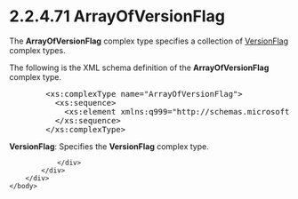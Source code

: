 <html dir="LTR" xmlns:mshelp="http://msdn.microsoft.com/mshelp" xmlns:ddue="http://ddue.schemas.microsoft.com/authoring/2003/5" xmlns:xlink="http://www.w3.org/1999/xlink" xmlns:tool="http://www.microsoft.com/tooltip">
    <head>
        <meta http-equiv="Content-Type" content="text/html; CHARSET=utf-8"></meta>
        <meta name="save" content="history"></meta>
        <title>2.2.4.71 ArrayOfVersionFlag</title>
        <xml>
            <mshelp:toctitle title="2.2.4.71 ArrayOfVersionFlag"></mshelp:toctitle>
            <mshelp:rltitle title="[MS-SSMDSWS-15]: ArrayOfVersionFlag"></mshelp:rltitle>
            <mshelp:keyword index="A" term="9b3f1a22-ce6b-4342-9c15-5c6972ae5dd5"></mshelp:keyword>
            <mshelp:attr name="DCSext.ContentType" value="open specification"></mshelp:attr>
            <mshelp:attr name="AssetID" value="9b3f1a22-ce6b-4342-9c15-5c6972ae5dd5"></mshelp:attr>
            <mshelp:attr name="TopicType" value="kbRef"></mshelp:attr>
            <mshelp:attr name="DCSext.Title" value="[MS-SSMDSWS-15]: ArrayOfVersionFlag" />
        </xml>
    </head>
    <body>
        <div id="header">
            <h1 class="heading">2.2.4.71 ArrayOfVersionFlag</h1>
        </div>
        <div id="mainSection">
            <div id="mainBody">
                <div id="allHistory" class="saveHistory"></div>
                <div id="sectionSection0" class="section" name="collapseableSection">
                    

<p>The <b>ArrayOfVersionFlag</b> complex type specifies a
collection of <a href="39ea6a39-8035-46c1-8268-e2d6db83e2ab.html">VersionFlag</a>
complex types.</p>

<p>The following is the XML schema definition of the <b>ArrayOfVersionFlag</b>
complex type.</p>

<dl>
<dd>
<div><pre>   &lt;xs:complexType name=&quot;ArrayOfVersionFlag&quot;&gt;
     &lt;xs:sequence&gt;
       &lt;xs:element xmlns:q999=&quot;http://schemas.microsoft.com/sqlserver/masterdataservices/2009/09&quot; minOccurs=&quot;0&quot; maxOccurs=&quot;unbounded&quot; name=&quot;VersionFlag&quot; nillable=&quot;true&quot; type=&quot;q999:VersionFlag&quot; xmlns:xs=&quot;http://www.w3.org/2001/XMLSchema&quot; /&gt;
     &lt;/xs:sequence&gt;
   &lt;/xs:complexType&gt;
</pre></div>
</dd></dl>

<p><b>VersionFlag</b>: Specifies the <b>VersionFlag</b>
complex type.</p>


                </div>
            </div>
        </div>
    </body>
</html>